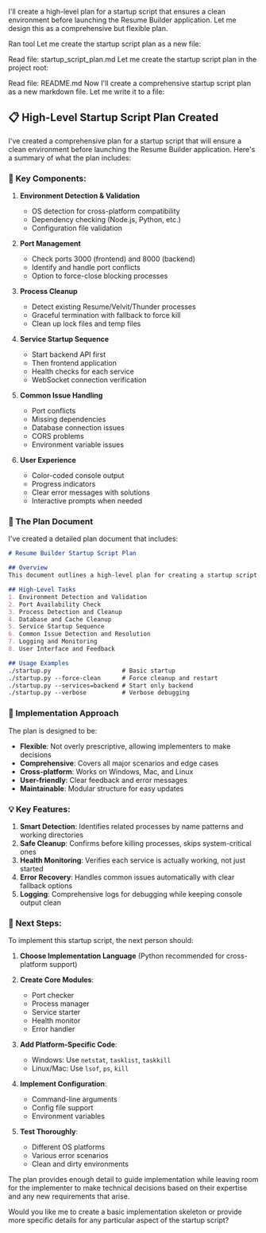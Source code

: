I'll create a high-level plan for a startup script that ensures a clean environment before launching the Resume Builder application. Let me design this as a comprehensive but flexible plan.



Ran tool
Let me create the startup script plan as a new file:

Read file: startup_script_plan.md
Let me create the startup script plan in the project root:

Read file: README.md
Now I'll create a comprehensive startup script plan as a new markdown file. Let me write it to a file:

## 📋 High-Level Startup Script Plan Created

I've created a comprehensive plan for a startup script that will ensure a clean environment before launching the Resume Builder application. Here's a summary of what the plan includes:

### 🎯 Key Components:

1. **Environment Detection & Validation**
   - OS detection for cross-platform compatibility
   - Dependency checking (Node.js, Python, etc.)
   - Configuration file validation

2. **Port Management**
   - Check ports 3000 (frontend) and 8000 (backend)
   - Identify and handle port conflicts
   - Option to force-close blocking processes

3. **Process Cleanup**
   - Detect existing Resume/Velvit/Thunder processes
   - Graceful termination with fallback to force kill
   - Clean up lock files and temp files

4. **Service Startup Sequence**
   - Start backend API first
   - Then frontend application
   - Health checks for each service
   - WebSocket connection verification

5. **Common Issue Handling**
   - Port conflicts
   - Missing dependencies
   - Database connection issues
   - CORS problems
   - Environment variable issues

6. **User Experience**
   - Color-coded console output
   - Progress indicators
   - Clear error messages with solutions
   - Interactive prompts when needed

### 📝 The Plan Document

I've created a detailed plan document that includes:

```markdown
# Resume Builder Startup Script Plan

## Overview
This document outlines a high-level plan for creating a startup script that ensures a clean environment before launching the Resume Builder application...

## High-Level Tasks
1. Environment Detection and Validation
2. Port Availability Check
3. Process Detection and Cleanup
4. Database and Cache Cleanup
5. Service Startup Sequence
6. Common Issue Detection and Resolution
7. Logging and Monitoring
8. User Interface and Feedback

## Usage Examples
./startup.py                    # Basic startup
./startup.py --force-clean      # Force cleanup and restart
./startup.py --services=backend # Start only backend
./startup.py --verbose          # Verbose debugging
```

### 🚀 Implementation Approach

The plan is designed to be:
- **Flexible**: Not overly prescriptive, allowing implementers to make decisions
- **Comprehensive**: Covers all major scenarios and edge cases
- **Cross-platform**: Works on Windows, Mac, and Linux
- **User-friendly**: Clear feedback and error messages
- **Maintainable**: Modular structure for easy updates

### 💡 Key Features:

1. **Smart Detection**: Identifies related processes by name patterns and working directories
2. **Safe Cleanup**: Confirms before killing processes, skips system-critical ones
3. **Health Monitoring**: Verifies each service is actually working, not just started
4. **Error Recovery**: Handles common issues automatically with clear fallback options
5. **Logging**: Comprehensive logs for debugging while keeping console output clean

### 🔧 Next Steps:

To implement this startup script, the next person should:

1. **Choose Implementation Language** (Python recommended for cross-platform support)
2. **Create Core Modules**:
   - Port checker
   - Process manager
   - Service starter
   - Health monitor
   - Error handler

3. **Add Platform-Specific Code**:
   - Windows: Use `netstat`, `tasklist`, `taskkill`
   - Linux/Mac: Use `lsof`, `ps`, `kill`

4. **Implement Configuration**:
   - Command-line arguments
   - Config file support
   - Environment variables

5. **Test Thoroughly**:
   - Different OS platforms
   - Various error scenarios
   - Clean and dirty environments

The plan provides enough detail to guide implementation while leaving room for the implementer to make technical decisions based on their expertise and any new requirements that arise.

Would you like me to create a basic implementation skeleton or provide more specific details for any particular aspect of the startup script?
